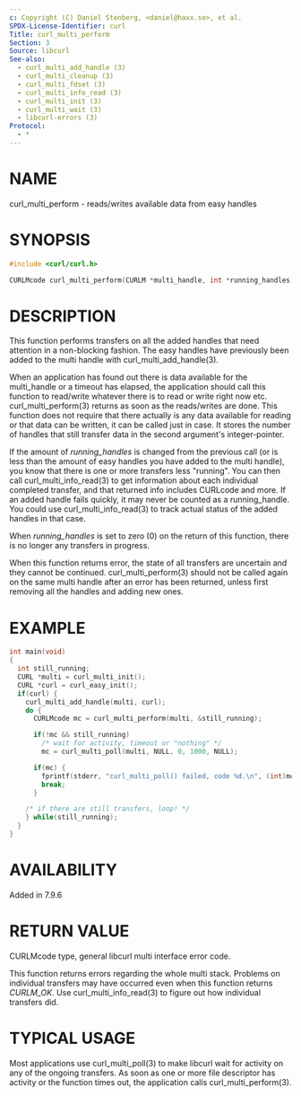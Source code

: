 ```yaml
---
c: Copyright (C) Daniel Stenberg, <daniel@haxx.se>, et al.
SPDX-License-Identifier: curl
Title: curl_multi_perform
Section: 3
Source: libcurl
See-also:
  - curl_multi_add_handle (3)
  - curl_multi_cleanup (3)
  - curl_multi_fdset (3)
  - curl_multi_info_read (3)
  - curl_multi_init (3)
  - curl_multi_wait (3)
  - libcurl-errors (3)
Protocol:
  - *
---
```


# NAME

curl_multi_perform - reads/writes available data from easy handles

# SYNOPSIS

~~~c
#include <curl/curl.h>

CURLMcode curl_multi_perform(CURLM *multi_handle, int *running_handles);
~~~

# DESCRIPTION

This function performs transfers on all the added handles that need attention
in a non-blocking fashion. The easy handles have previously been added to the
multi handle with curl_multi_add_handle(3).

When an application has found out there is data available for the multi_handle
or a timeout has elapsed, the application should call this function to
read/write whatever there is to read or write right now etc.
curl_multi_perform(3) returns as soon as the reads/writes are done. This
function does not require that there actually is any data available for
reading or that data can be written, it can be called just in case. It stores
the number of handles that still transfer data in the second argument's
integer-pointer.

If the amount of *running_handles* is changed from the previous call (or
is less than the amount of easy handles you have added to the multi handle),
you know that there is one or more transfers less "running". You can then call
curl_multi_info_read(3) to get information about each individual
completed transfer, and that returned info includes CURLcode and more. If an
added handle fails quickly, it may never be counted as a running_handle. You
could use curl_multi_info_read(3) to track actual status of the added
handles in that case.

When *running_handles* is set to zero (0) on the return of this function,
there is no longer any transfers in progress.

When this function returns error, the state of all transfers are uncertain and
they cannot be continued. curl_multi_perform(3) should not be called
again on the same multi handle after an error has been returned, unless first
removing all the handles and adding new ones.

# EXAMPLE

~~~c
int main(void)
{
  int still_running;
  CURL *multi = curl_multi_init();
  CURL *curl = curl_easy_init();
  if(curl) {
    curl_multi_add_handle(multi, curl);
    do {
      CURLMcode mc = curl_multi_perform(multi, &still_running);

      if(!mc && still_running)
        /* wait for activity, timeout or "nothing" */
        mc = curl_multi_poll(multi, NULL, 0, 1000, NULL);

      if(mc) {
        fprintf(stderr, "curl_multi_poll() failed, code %d.\n", (int)mc);
        break;
      }

    /* if there are still transfers, loop! */
    } while(still_running);
  }
}
~~~

# AVAILABILITY

Added in 7.9.6

# RETURN VALUE

CURLMcode type, general libcurl multi interface error code.

This function returns errors regarding the whole multi stack. Problems on
individual transfers may have occurred even when this function returns
*CURLM_OK*. Use curl_multi_info_read(3) to figure out how individual
transfers did.

# TYPICAL USAGE

Most applications use curl_multi_poll(3) to make libcurl wait for
activity on any of the ongoing transfers. As soon as one or more file
descriptor has activity or the function times out, the application calls
curl_multi_perform(3).
